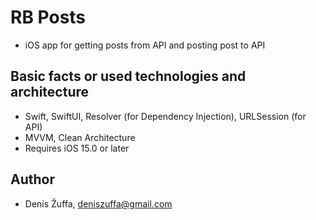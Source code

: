 # RB Posts
- iOS app for getting posts from API and posting post to API

## Basic facts or used technologies and architecture
- Swift, SwiftUI, Resolver (for Dependency Injection), URLSession (for API)
- MVVM, Clean Architecture
- Requires iOS 15.0 or later

## Author
- Denis Žuffa, deniszuffa@gmail.com
